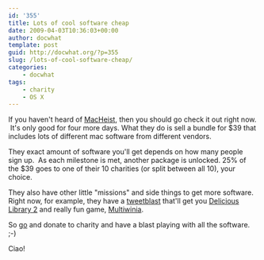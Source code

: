 ```yaml
---
id: '355'
title: Lots of cool software cheap
date: 2009-04-03T10:36:03+00:00
author: docwhat
template: post
guid: http://docwhat.org/?p=355
slug: /lots-of-cool-software-cheap/
categories:
    - docwhat
tags:
    - charity
    - OS X
---
```


If you haven't heard of
<a href="http://www.macheist.com/bundle/u/314119/">MacHeist</a>, then you
should go check it out right now.  It's only good for four more days. What
they do is sell a bundle for \$39 that includes lots of different mac software
from different vendors.

They exact amount of software you'll get depends on how many people sign up.
 As each milestone is met, another package is unlocked. 25% of the \$39 goes
to one of their 10 charities (or split between all 10), your choice.

They also have other little "missions" and side things to get more software.
Right now, for example, they have a
<a href="http://www.macheist.com/tweetblast">tweetblast</a> that'll get you
<a href="http://delicious-monster.com/">Delicious Library 2</a> and really fun
game, <a href="http://www.introversion.co.uk/multiwinia/">Multiwinia</a>.

So <a href="http://www.macheist.com/bundle/u/314119/">go</a> and donate to
charity and have a blast playing with all the software. ;-)

Ciao!
